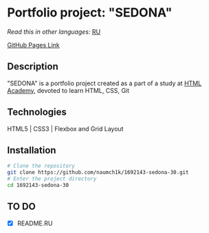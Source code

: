 # Portfolio project: "SEDONA"

*Read this in other languages:* [RU](https://github.com/naumch1k/1692143-sedona-30/blob/master/README.RU.md) 

[GitHub Pages Link](https://naumch1k.github.io/1692143-sedona-30/index.html)

## Description
"SEDONA" is a portfolio project created as a part of a study at [HTML Academy](https://htmlacademy.ru/intensive/htmlcss "Professional Website Coding"), devoted to learn HTML, CSS, Git

## Technologies
HTML5 | CSS3 | Flexbox and Grid Layout

## Installation

```bash
# Clone the repository
git clone https://github.com/naumch1k/1692143-sedona-30.git
# Enter the project directory
cd 1692143-sedona-30
```

## TO DO
- [x] README.RU
